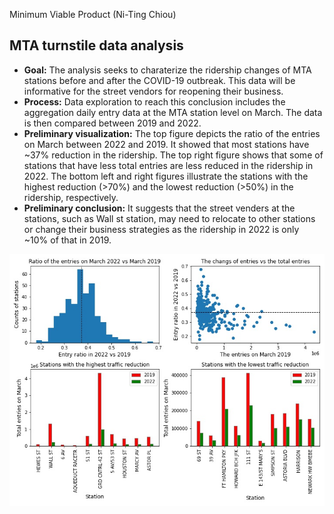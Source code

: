 Minimum Viable Product (Ni-Ting Chiou)

##  MTA turnstile data analysis
* **Goal:** The analysis seeks to charaterize the ridership changes of MTA stations before and after the COVID-19 outbreak. This data will be informative for the street vendors for reopening their business.
* **Process:** Data exploration to reach this conclusion includes the aggregation daily entry data at the MTA station level on March. The data is then compared between 2019 and 2022.
* **Preliminary visualization:** The top figure depicts the ratio of the entries on March between 2022 and 2019. It showed that most stations have ~37% reduction in the ridership. The top right figure shows that some of stations that have less total entries are less reduced in the ridership in 2022. The bottom left and right figures illustrate the stations with the highest reduction (>70%) and the lowest reduction (>50%) in the ridership, respectively.
* **Preliminary conclusion:** It suggests that the street venders at the stations, such as Wall st station, may need to relocate to other stations or change their business strategies as the ridership in 2022 is only ~10% of that in 2019.



![alt text](https://github.com/chiouNT/Metis_EDA/blob/main/image4.jpg)
